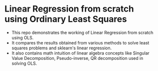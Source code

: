 # Linear Regression from scratch using Ordinary Least Squares

- This repo demonstrates the working of Linear Regression from scratch using OLS.
- It compares the results obtained from various methods to solve least squares problems and sklearn's linear regression.
- It also contains math intuition of linear algebra concepts like Singular Value Decomposition, Pseudo-inverse, QR decomposition used in solving OLS.
